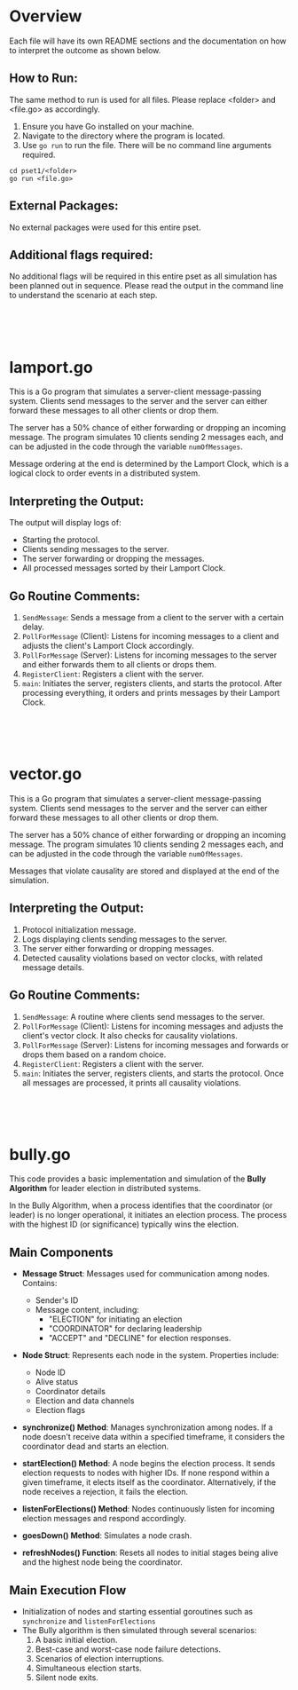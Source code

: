 # Overview
Each file will have its own README sections and the documentation on how to interpret the outcome as shown below.

## How to Run:
The same method to run is used for all files. Please replace \<folder\> and \<file.go\> as accordingly.

1. Ensure you have Go installed on your machine.
2. Navigate to the directory where the program is located.
3. Use `go run` to run the file. There will be no command line arguments required.
```
cd pset1/<folder>
go run <file.go>
```

## External Packages:
No external packages were used for this entire pset.

## Additional flags required:
No additional flags will be required in this entire pset as all simulation has been planned out in sequence. Please read the output in the command line to understand the scenario at each step.

<br><br><br>

# lamport.go
This is a Go program that simulates a server-client message-passing system. Clients send messages to the server and the server can either forward these messages to all other clients or drop them. 

The server has a 50% chance of either forwarding or dropping an incoming message. The program simulates 10 clients sending 2 messages each, and can be adjusted in the code through the variable `numOfMessages`. 

Message ordering at the end is determined by the Lamport Clock, which is a logical clock to order events in a distributed system.


## Interpreting the Output:
The output will display logs of:

- Starting the protocol.
- Clients sending messages to the server.
- The server forwarding or dropping the messages.
- All processed messages sorted by their Lamport Clock.

## Go Routine Comments:
1. `SendMessage`: Sends a message from a client to the server with a certain delay.
2. `PollForMessage` (Client): Listens for incoming messages to a client and adjusts the client's Lamport Clock accordingly.
3. `PollForMessage` (Server): Listens for incoming messages to the server and either forwards them to all clients or drops them.
4. `RegisterClient`: Registers a client with the server.
5. `main`: Initiates the server, registers clients, and starts the protocol. After processing everything, it orders and prints messages by their Lamport Clock.

<br><br><br>

# vector.go
This is a Go program that simulates a server-client message-passing system. Clients send messages to the server and the server can either forward these messages to all other clients or drop them. 

The server has a 50% chance of either forwarding or dropping an incoming message. The program simulates 10 clients sending 2 messages each, and can be adjusted in the code through the variable `numOfMessages`. 

Messages that violate causality are stored and displayed at the end of the simulation.

## Interpreting the Output:

1. Protocol initialization message.
2. Logs displaying clients sending messages to the server.
3. The server either forwarding or dropping messages.
4. Detected causality violations based on vector clocks, with related message details.

## Go Routine Comments:

1. `SendMessage`: A routine where clients send messages to the server. 
2. `PollForMessage` (Client): Listens for incoming messages and adjusts the client's vector clock. It also checks for causality violations.
3. `PollForMessage` (Server): Listens for incoming messages and forwards or drops them based on a random choice.
4. `RegisterClient`: Registers a client with the server.
5. `main`: Initiates the server, registers clients, and starts the protocol. Once all messages are processed, it prints all causality violations.

<br><br><br>

# bully.go

This code provides a basic implementation and simulation of the **Bully Algorithm** for leader election in distributed systems. 

In the Bully Algorithm, when a process identifies that the coordinator (or leader) is no longer operational, it initiates an election process. The process with the highest ID (or significance) typically wins the election.

## Main Components

- **Message Struct**: Messages used for communication among nodes. Contains:
  - Sender's ID
  - Message content, including:
    - "ELECTION" for initiating an election
    - "COORDINATOR" for declaring leadership
    - "ACCEPT" and "DECLINE" for election responses.

- **Node Struct**: Represents each node in the system. Properties include:
  - Node ID
  - Alive status
  - Coordinator details
  - Election and data channels
  - Election flags

- **synchronize() Method**: Manages synchronization among nodes. If a node doesn't receive data within a specified timeframe, it considers the coordinator dead and starts an election.

- **startElection() Method**: A node begins the election process. It sends election requests to nodes with higher IDs. If none respond within a given timeframe, it elects itself as the coordinator. Alternatively, if the node receives a rejection, it fails the election.

- **listenForElections() Method**: Nodes continuously listen for incoming election messages and respond accordingly. 

- **goesDown() Method**: Simulates a node crash.

- **refreshNodes() Function**: Resets all nodes to initial stages being alive and the highest node being the coordinator.

## Main Execution Flow

- Initialization of nodes and starting essential goroutines such as `synchronize` and `listenForElections`
- The Bully algorithm is then simulated through several scenarios:
  1. A basic initial election.
  2. Best-case and worst-case node failure detections.
  3. Scenarios of election interruptions.
  4. Simultaneous election starts.
  5. Silent node exits.